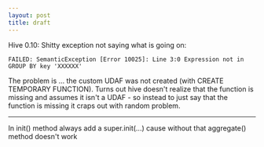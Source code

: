 ```yaml
---
layout: post
title: draft
---
```


Hive 0.10:
Shitty exception not saying what is going on:

```
FAILED: SemanticException [Error 10025]: Line 3:0 Expression not in GROUP BY key 'XXXXXX'
```

The problem is ... the custom UDAF was not created (with CREATE TEMPORARY FUNCTION). 
Turns out hive doesn't realize that the function is missing and assumes it isn't a UDAF - so instead to just say that the function is missing it craps out with random problem.


-----

In init() method always add a super.init(...) cause without that aggregate() method doesn't work
